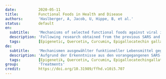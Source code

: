 ```yaml
---
date:          2020-05-11
title:         Functional Foods in Health and Disease
authors:       'Haslberger, A, Jacob, U, Hippe, B, et al.'
status:        default
en:
  subtitle:    'Mechanisms of selected functional foods against viral infections with a view on COVID-19: Mini review'
  description: 'Following research obtained from the previous SARS and MERS outbreaks, we’ve gained knowledge about the mechanisms of bioactive plant ingredients against the attachment and replication of COVID-19 as well as overshooting immune responses. This could be used for designing COVID-19 trials utilizing bioactive compounds. The receptors for SARS, ACE-2, and CD26 show associations with mechanisms that regulate human senescence. Several functional foods interact with the epigenetic regulation of viral infection and mechanisms of senescence. This review concentrates on the link between bioactive plant ingredients and their activities against mechanisms of viral infections.'
  tags:        [Epigenetic, Quercetin, Curcumin, Epigallocatechin gallate, Phloretin, Berberine]
de:
  subtitle:    'Mechanismen ausgewählter funktioneller Lebensmittel gegen virale Infektionen mit Blick auf COVID-19: Kurze Übersicht'
  description: 'Aufgrund der Erkenntnisse aus den vorangegangenen SARS- und MERS-Ausbrüchen haben wir Kenntnisse über die Mechanismen bioaktiver Pflanzeninhaltsstoffe gegen die Anheftung und Replikation von COVID-19 sowie gegen überschießende Immunantworten gewonnen. Dies könnte für die Planung von COVID-19-Versuchen mit bioaktiven Wirkstoffen genutzt werden. Die Rezeptoren für SARS, ACE-2 und CD26 zeigen Assoziationen mit Mechanismen, die die menschliche Seneszenz regulieren. Mehrere funktionelle Lebensmittel interagieren mit der epigenetischen Regulierung der Virusinfektion und den Mechanismen der Seneszenz. Diese Übersicht konzentriert sich auf die Verbindung zwischen bioaktiven Pflanzeninhaltsstoffen und ihren Aktivitäten gegen Mechanismen von Virusinfektionen.' 
  tags:        [Epigenetik, Quercetin, Curcumin, Epigallocatechingallat, Phloretin, Berberin]
group:         'Treatments'
credit:        https://doi.org/10.31989/ffhd.v10i5.707
---
```

